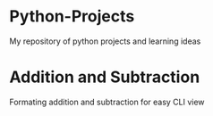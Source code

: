 # Python-Projects
My repository of python projects and learning ideas

# Addition and Subtraction
Formating addition and subtraction for easy CLI view
